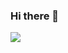### Hi there 👋

![]( https://visitor-badge.glitch.me/badge?page_id=V7161sZzLJa6cicZxJJHZM2Sat4REKX)
<!--
**ilaipi/ilaipi** is a ✨ _special_ ✨ repository because its `README.md` (this file) appears on your GitHub profile.

Here are some ideas to get you started:

- 🔭 I’m currently working on ...
- 🌱 I’m currently learning ...
- 👯 I’m looking to collaborate on ...
- 🤔 I’m looking for help with ...
- 💬 Ask me about ...
- 📫 How to reach me: ...
- 😄 Pronouns: ...
- ⚡ Fun fact: ...
-->
